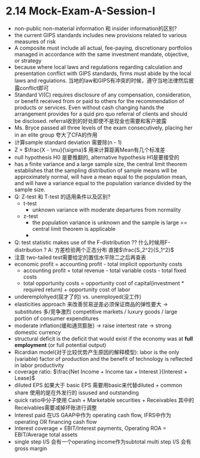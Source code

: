 # 2.14 Mock-Exam-A-Session-I
* non-public non-material information 和 insider information的区别?
* the current GIPS standards includes new provisions related to various measures of risk
* A composite must include all actual, fee-paying, discretionary portfolios managed in accordance with the same investment mandate, objective, or strategy
* because where local laws and regulations regarding calculation and presentation conflict with GIPS standards, firms must abide by the local laws and regulations. 当地的law和GIPS有冲突的时候，遵守当地法律然后披露conflict即可
* Standard VI(C) requires disclosure of any compensation, consideration, or benefit received from or paid to others for the recommendation of products or services. Even without cash changing hands the arrangement provides for a quid pro quo referral of clients and should be disclosed. referral收到的好处即使不是现金也需要和客户披露
* Ms. Bryce passed all three levels of the exam consecutively, placing her in an elite group 夸大了CFA的作用
* 计算sample standard deviation 需要除(n - 1)
* Z = $\frac{X - \mu}{\sigma}$ 用来计算距离Mean有几个标准差
* null hypothesis H0 是要推翻的, alternative hypothesis H1是要接受的
* has a finite variance and a large sample size, the central limit theorem establishes that the sampling distribution of sample means will be approximately normal, will have a mean equal to the population mean, and will have a variance equal to the population variance divided by the sample size.
* Q: Z-test 和 T-test 的适用条件以及区别?  
  * t-test
    * unknown variance with moderate departures from normality
  * z-test
    * the population variance is unknown and the sample is large == central limit theorem is applicable
    * 
* Q: test statistic makes use of the F-distribution ?? 什么时候用F-distribution ? A: 方差检验两个正态分布 直接$\frac{S_2^2}{S_1^2}$
* 注意 two-tailed test需要给定的置信水平除二之后再查表
* economic profit = accounting profit - total implicit opportunity costs
  * accounting profit = total revenue - total variable costs - total fixed costs
  * total opportunity costs = opportunity cost of capital(investment * required return) + opportunity cost of labor
* underemplohyed(屈才了的) vs. unemployed(没工作)
* elasticities approach 来改善贸易逆差必须保证商品的弹性要大 -> substitutes 多/竞争激烈 competitive markets / luxury goods / large portion of consumer expenditures
* moderate inflation(缓和通货膨胀) -> raise intertest rate -> strong domestic currency
* structural deficit is the deficit that would exist if the economy was at **full employment** (or full potential output)
* Ricardian model(对于比较优势产生原因的解释模型): labor is the only (variable) factor of production and the benefit of technology is reflected in labor productivity
* coverage ratio: $\frac{Net Income + Income tax + Interest }{Interest + Lease}$
* diluted EPS 如果大于 basic EPS 需要用basic来代替diluted + common share 使用的是在外发行的 issused and outstanding
* quick ratio中分子使用 Cash + Marketable securities + Receivables 其中的Receivables需要减掉坏账进行调整
* Interest paid 在US GAAP中作为 operating cash flow, IFRS中作为operating OR financing cash flow
* Interest coverage = EBIT/Interest payments, Operating ROA = EBIT/Average total assets
* single step I/S 会有一个operating income作为subtotal  multi step I/S 会有gross margin